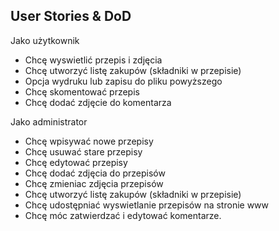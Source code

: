 ## User Stories & DoD 

Jako użytkownik 

* Chcę wyswietlić przepis i zdjęcia
* Chcę utworzyć listę zakupów (składniki w przepisie)
* Opcja wydruku lub zapisu do pliku powyższego
* Chcę skomentować przepis
* Chcę dodać zdjęcie do komentarza

Jako administrator

* Chcę wpisywać nowe przepisy
* Chcę usuwać stare przepisy
* Chcę edytować przepisy
* Chcę dodać zdjęcia do przepisów
* Chcę zmieniac zdjęcia przepisów
* Chcę utworzyć listę zakupów (składniki w przepisie)
* Chcę udostępniać wyswietlanie przepisów na stronie www
* Chcę móc zatwierdzać i edytować komentarze.

